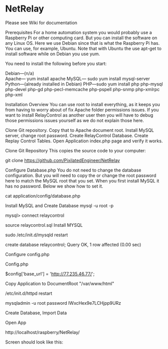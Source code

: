 # NetRelay

Please see Wiki for documentation


Prerequisites
For a home automation system you would probably use a Raspberry Pi or other computing card.  But you can install the software on any Linux OS.  Here we use Debian since that is what the Raspberry Pi has.  You can use, for example, Ubuntu.  Note that with Ubuntu the use apt-get to install software while on Debian you use yum.

You need to install the following before you start:

Debian—(n/a)  
Apache— yum install apache
MySQL— sudo yum install mysql-server
Python—(already installed in Debian)
PHP—sudo yum install php php-mysql php-devel php-gd php-pecl-memcache php-pspell php-snmp php-xmlrpc php-xml

Installation Overview
You can use root to install everything, as it keeps you from having to worry about of fix Apache folder permissions issues.  If you want to install RelayControl as another user then you will have to debug those permissions issues yourself as we do not explain those here.

Clone Git repository.
Copy that to Apache document root.
Install MySQL server, change root password.
Create RelayControl Database.
Create Replay Control Tables.
Open Application index.php page and verify it works.


Clone Git Repository
This copies the source code to your computer:

git clone https://github.com/PixilatedEngineer/NetRelay


Configure Database.php
You do not need to change the database configuration.  But you will need to copy the or change the root  password here to match the MySQL root that you set.  When you first install MySQL it has no password.  Below we show how to set it.

cat application/config/database.php 


Install MySQL and Create Database
mysql -u root -p

mysql> connect relaycontrol

source relaycontrol.sql
Install MYSQL

sudo /etc/init.d/mysqld restart



create database relaycontrol;
Query OK, 1 row affected (0.00 sec)























Configure config.php


Config.php

$config['base_url'] = 'http://77.235.46.77/';




Copy Application to DocumentRoot "/var/www/html"


/etc/init.d/httpd restart








mysqladmin -u root password IWxcHex9e7LCHjpp9URz

Create Database, Import Data







Open App

http://localhost/raspberry/NetRelay/

Screen should look like this:


